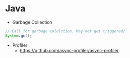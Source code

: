 # Java

- Garbage Collection

```java
// Call for garbage colelction. May not get triggered/
System.gc();
```

- Profiler
    - https://github.com/async-profiler/async-profiler